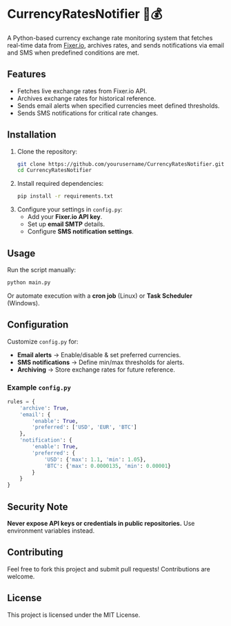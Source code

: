 # CurrencyRatesNotifier 📢💰

A Python-based currency exchange rate monitoring system that fetches real-time data from [Fixer.io](https://fixer.io/), archives rates, and sends notifications via email and SMS when predefined conditions are met.

## Features
- Fetches live exchange rates from Fixer.io API.
- Archives exchange rates for historical reference.
- Sends email alerts when specified currencies meet defined thresholds.
- Sends SMS notifications for critical rate changes.

## Installation

1. Clone the repository:
   ```bash
   git clone https://github.com/yourusername/CurrencyRatesNotifier.git
   cd CurrencyRatesNotifier
   ```
2. Install required dependencies:
   ```bash
   pip install -r requirements.txt
   ```
3. Configure your settings in `config.py`:
   - Add your **Fixer.io API key**.
   - Set up **email SMTP** details.
   - Configure **SMS notification settings**.

## Usage
Run the script manually:
```bash
python main.py
```
Or automate execution with a **cron job** (Linux) or **Task Scheduler** (Windows).

## Configuration
Customize `config.py` for:
- **Email alerts** → Enable/disable & set preferred currencies.
- **SMS notifications** → Define min/max thresholds for alerts.
- **Archiving** → Store exchange rates for future reference.

### Example `config.py`
```python
rules = {
    'archive': True,
    'email': {
        'enable': True,
        'preferred': ['USD', 'EUR', 'BTC']
    },
    'notification': {
        'enable': True,
        'preferred': {
            'USD': {'max': 1.1, 'min': 1.05},
            'BTC': {'max': 0.0000135, 'min': 0.00001}
        }
    }
}
```

## Security Note
**Never expose API keys or credentials in public repositories.** Use environment variables instead.

## Contributing
Feel free to fork this project and submit pull requests! Contributions are welcome.

## License
This project is licensed under the MIT License.

